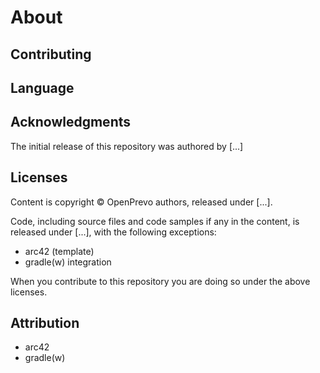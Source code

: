 # About

## Contributing

## Language

## Acknowledgments

The initial release of this repository was authored by [...]

## Licenses

Content is copyright © OpenPrevo authors, released under [...].

Code, including source files and code samples if any in the content, is released under [...], with the following exceptions:

- arc42 (template)
- gradle(w) integration

When you contribute to this repository you are doing so under the above licenses.

## Attribution

- arc42
- gradle(w)
